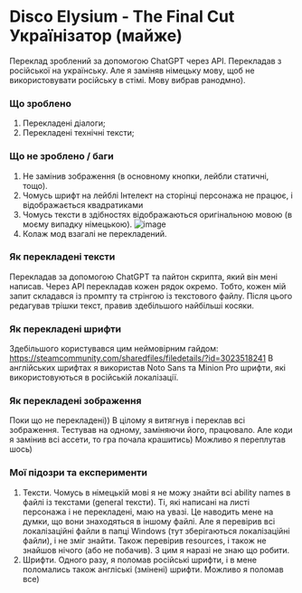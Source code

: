 # Disco Elysium - The Final Cut Українізатор (майже)
Переклад зроблений за допомогою ChatGPT через API. Перекладав з російської на українську.
Але я заміняв німецьку мову, щоб не використовувати російську в стімі. Мову вибрав ранодмно).

### Що зроблено

1. Перекладені діалоги;
2. Перекладені технічні тексти;

### Що не зроблено / баги

1. Не замінив зображення (в основному кнопки, лейбли статичні,  тощо). 
2. Чомусь шрифт на лейблі Інтелект на сторінці персонажа не працює, і відображається квадратиками
3. Чомусь тексти в здібностях відображаються оригінальною мовою (в моєму випадку німецькою).
![image](https://github.com/user-attachments/assets/c9617075-130e-49ac-9068-6670fb6c5de7)
4. Колаж мод взагалі не перекладений.

### Як перекладені тексти

Перекладав за допомогою ChatGPT та пайтон скрипта, який він мені написав. Через API перекладав кожен рядок окремо. Тобто, кожен мій запит складався із промпту та стрінгою із текстового файлу. 
Після цього редагував трішки текст, правив здебільшого найбільші косяки.

### Як перекладені шрифти

Здебільшого користувався цим неймовірним гайдом: https://steamcommunity.com/sharedfiles/filedetails/?id=3023518241
В англійських шрифтах я використав Noto Sans та Minion Pro шрифти, які використовуються в російській локалізації.

### Як перекладені зображення

Поки що не перекладені))
В цілому я витягнув і переклав всі зображення.  Тестував на одному, заміняючи його, працювало. Але коди я замінив всі ассети, то гра почала крашитись)
Можливо я переплутав шось)

### Мої підозри та експерименти
1. Тексти. Чомусь в німецькій мові я не можу знайти всі ability names в файлі із текстами (general тексти). Ті, які написані на листі персонажа і не перекладені, маю на увазі. Це наводить мене на думки, що вони знаходяться в іншому файлі. Але я перевірив всі локалізаційні файли в папці Windows (тут зберігаються локалізаційні файли), і не зміг знайти. Також перевірив resources, і також не знайшов нічого (або не побачив). З цим я наразі не знаю що робити.
2. Шрифти. Одного разу, я поломав російські шрифти, і в мене поломались також англіські (змінені) шрифти. Можливо я поломав все)
